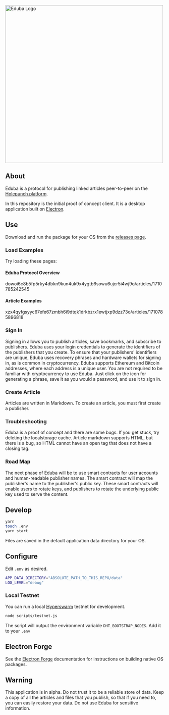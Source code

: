 <picture>
    <source
        media="(prefers-color-scheme: light)"
        srcset="https://github.com/rhythnic/eduba/assets/8162640/57c04d5d-f65a-4e45-931a-36ed5ea35cff"
    >
    <source
        media="(prefers-color-scheme: dark)"
        srcset="https://github.com/rhythnic/eduba/assets/8162640/cbe7b56e-31ba-49a2-a28a-7d25e1d8a586"
    >
    <img
        alt="Eduba Logo"
        width="500px"
        src="https://github.com/rhythnic/eduba/assets/8162640/57c04d5d-f65a-4e45-931a-36ed5ea35cff">
</picture>

## About

Eduba is a protocol for publishing linked articles peer-to-peer on the [Holepunch platform][holepunch].

In this repository is the initial proof of concept client. It is a desktop application built on [Electron][electron].

## Use

Download and run the package for your OS from the [releases page](https://github.com/rhythnic/eduba/releases).

### Load Examples

Try loading these pages:

#### Eduba Protocol Overview
dowoi6c8b5fp5rky4dbkn9kun4uk9x4ygtb6sowu6ujcr5i4wj9o/articles/1710785242545

#### Article Examples
xzx4qyfgsyyc67efe67zmbh6i9dtqk1drkbzrx1ewtjxp9dzz73o/articles/1710785896818

### Sign In
Signing in allows you to publish articles, save bookmarks, and subscribe to publishers.  Eduba uses your login credentials to generate the identifiers of the publishers that you create.  To ensure that your publishers' identifiers are unique, Eduba uses recovery phrases and hardware wallets for signing in, as is common in cryptocurrency.  Eduba supports Ethereum and Bitcoin addresses, where each address is a unique user.  You are not required to be familiar with cryptocurrency to use Eduba.  Just click on the icon for generating a phrase, save it as you would a password, and use it to sign in.

### Create Article
Articles are written in Markdown.  To create an article, you must first create a publisher.

### Troubleshooting
Eduba is a proof of concept and there are some bugs.  If you get stuck, try deleting the localstorage cache.  Article markdown supports HTML, but there is a bug, so HTML cannot have an open tag that does not have a closing tag.

### Road Map
The next phase of Eduba will be to use smart contracts for user accounts and human-readable publisher names.  The smart contract will map the publisher's name to the publisher's public key.  These smart contracts will enable users to rotate keys, and publishers to rotate the underlying public key used to serve the content.

## Develop

```bash
yarn
touch .env
yarn start
```
Files are saved in the default application data directory for your OS.


## Configure
Edit `.env` as desired.

```bash
APP_DATA_DIRECTORY="ABSOLUTE_PATH_TO_THIS_REPO/data"
LOG_LEVEL="debug"
```

### Local Testnet
You can run a local [Hyperswarm][hyperswarm] testnet for development.

```bash
node scripts/testnet.js
```

The script will output the environment variable `DHT_BOOTSTRAP_NODES`.
Add it to your `.env`

## Electron Forge
See the [Electron Forge][electron_forge] documentation for instructions on building native OS packages.

## Warning

This application is in alpha. Do not trust it to be a reliable store of data. Keep a copy of all the articles and files that you publish, so that if you need to, you can easily restore your data. Do not use Eduba for sensitive information.

[holepunch]: https://holepunch.to
[electron]: https://electronjs.org
[electron_forge]: https://www.electronforge.io/
[hyperswarm]: https://docs.holepunch.to/building-blocks/hyperswarm
